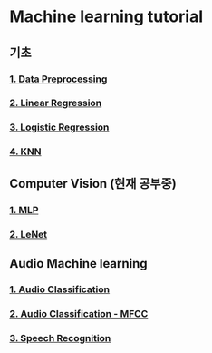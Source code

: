 # Machine learning tutorial

## 기초

### [1. Data Preprocessing](https://github.com/JJongyn/Machine_learning_tutorial/tree/master/Data_Preprocessing)
### [2. Linear Regression](https://github.com/JJongyn/Machine_learning_tutorial/tree/master/Linear%20regression)
### [3. Logistic Regression](https://github.com/JJongyn/Machine_learning_tutorial/tree/master/Logistic%20regression)
### [4. KNN](https://github.com/JJongyn/Machine_learning_tutorial/tree/master/kNN)


## Computer Vision (현재 공부중)
### [1. MLP](https://github.com/JJongyn/Machine_learning_tutorial/tree/master/Computer_Vision/MLP/MLP.ipynb)
### [2. LeNet](https://github.com/JJongyn/Machine_learning_tutorial/tree/master/Computer_Vision/LeNet/LeNet2.ipynb)



## Audio Machine learning
### [1. Audio Classification](https://github.com/JJongyn/Machine_learning_tutorial/tree/master/Audio%20machine%20learning/Audio_Classification/Audio_Classification.ipynb)
### [2. Audio Classification - MFCC](https://github.com/JJongyn/Machine_learning_tutorial/tree/master/Audio%20machine%20learning/MFCC_Audio_Classification/MFCC_Audio_Classification.ipynb)
### [3. Speech Recognition](https://github.com/JJongyn/Machine_learning_tutorial/tree/master/Audio%20machine%20learning/Speech_Recognition/Speech_Recognition.ipynb)

